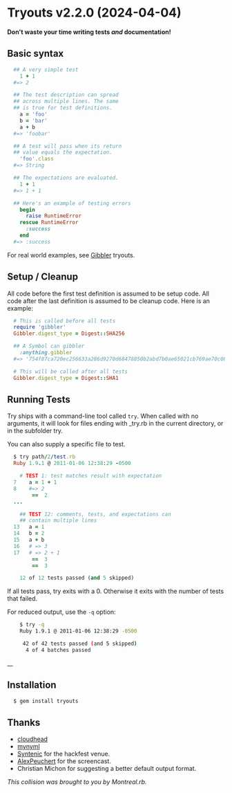# Tryouts v2.2.0 (2024-04-04)

**Don't waste your time writing tests _and_ documentation!**


## Basic syntax

```ruby
  ## A very simple test
    1 + 1
  #=> 2

  ## The test description can spread
  ## across multiple lines. The same
  ## is true for test definitions.
    a = 'foo'
    b = 'bar'
    a + b
  #=> 'foobar'

  ## A test will pass when its return
  ## value equals the expectation.
    'foo'.class
  #=> String

  ## The expectations are evaluated.
    1 + 1
  #=> 1 + 1

  ## Here's an example of testing errors
    begin
      raise RuntimeError
    rescue RuntimeError
      :success
    end
  #=> :success
```

For real world examples, see [Gibbler](https://github.com/delano/gibbler/) tryouts.


## Setup / Cleanup

All code before the first test definition is assumed to be setup code. All code after the last definition is assumed to be cleanup code. Here is an example:

```ruby
  # This is called before all tests
  require 'gibbler'
  Gibbler.digest_type = Digest::SHA256

  ## A Symbol can gibbler
    :anything.gibbler
  #=> '754f87ca720ec256633a286d9270d68478850b2abd7b0ae65021cb769ae70c08'

  # This will be called after all tests
  Gibbler.digest_type = Digest::SHA1
```


## Running Tests

Try ships with a command-line tool called `try`. When called with no arguments, it will look for files ending with _try.rb in the current directory, or in the subfolder try.

You can also supply a specific file to test.

```ruby
  $ try path/2/test.rb
  Ruby 1.9.1 @ 2011-01-06 12:38:29 -0500

    # TEST 1: test matches result with expectation
  7    a = 1 + 1
  8    #=> 2
        ==  2
  ...

    ## TEST 12: comments, tests, and expectations can
    ## contain multiple lines
  13   a = 1
  14   b = 2
  15   a + b
  16   # => 3
  17   # => 2 + 1
        ==  3
        ==  3

    12 of 12 tests passed (and 5 skipped)
```

If all tests pass, try exits with a 0. Otherwise it exits with the number of tests that failed.


For reduced output, use the `-q` option:

```bash
    $ try -q
    Ruby 1.9.1 @ 2011-01-06 12:38:29 -0500

     42 of 42 tests passed (and 5 skipped)
      4 of 4 batches passed
```

__
## Installation

```bash
  $ gem install tryouts
```


## Thanks

* [cloudhead](https://github.com/cloudhead)
* [mynyml](https://github.com/mynyml)
* [Syntenic](https://syntenic.com/) for the hackfest venue.
* [AlexPeuchert](https://www.rubypulse.com/) for the screencast.
* Christian Michon for suggesting a better default output format.

*This collision was brought to you by Montreal.rb.*
